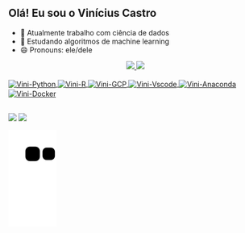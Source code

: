 ## Olá! Eu sou o Vinícius Castro

- 🔭 Atualmente trabalho com ciência de dados
- 🌱 Estudando algoritmos de machine learning
- 😄 Pronouns: ele/dele

<div align="center">
  <a href="https://github.com/castrovinicius">
  <img height="180em" src="https://github-readme-stats.vercel.app/api?username=castrovinicius&show_icons=true&theme=dark&include_all_commits=true&count_private=true"/>
  <img height="180em" src="https://github-readme-stats.vercel.app/api/top-langs/?username=castrovinicius&layout=compact&langs_count=7&theme=dark"/>
</div>

<div style="display: inline_block"><br>
  <img align="center" alt="Vini-Python" height="30" width="40" src="https://cdn.jsdelivr.net/gh/devicons/devicon/icons/python/python-original.svg">
  <img align="center" alt="Vini-R" height="30" width="40" src="https://cdn.jsdelivr.net/gh/devicons/devicon/icons/r/r-original.svg">
  <img align="center" alt="Vini-GCP" height="30" width="40" src="https://cdn.jsdelivr.net/gh/devicons/devicon/icons/googlecloud/googlecloud-original.svg">
  <img align="center" alt="Vini-Vscode" height="30" width="40" src="https://cdn.jsdelivr.net/gh/devicons/devicon/icons/vscode/vscode-original.svg">
  <img align="center" alt="Vini-Anaconda" height="30" width="40" src="https://cdn.jsdelivr.net/gh/devicons/devicon/icons/anaconda/anaconda-original.svg">
  <img align="center" alt="Vini-Docker" height="30" width="40" src="https://cdn.jsdelivr.net/gh/devicons/devicon/icons/docker/docker-original.svg">
</div>

##
<div> 
  <a href="https://www.linkedin.com/in/vsac/" target="_blank"><img src="https://img.shields.io/badge/-LinkedIn-%230077B5?style=for-the-badge&logo=linkedin&logoColor=white" target="_blank"></a>
  <a href="https://www.instagram.com/vinicastro_97/" target="_blank"><img src="https://img.shields.io/badge/-Instagram-%23E4405F?style=for-the-badge&logo=instagram&logoColor=white" target="_blank"></a>
<div> 

![Snake animation](https://github.com/castrovinicius/castrovinicius/blob/output/github-contribution-grid-snake.svg)
